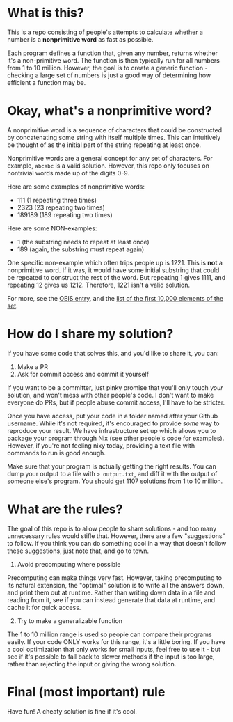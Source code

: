 # What is this?

This is a repo consisting of people's attempts to calculate whether a number is
a **nonprimitive word** as fast as possible.

Each program defines a function that, given any number, returns whether it's a
non-primitive word. The function is then typically run for all numbers from
1 to 10 million. However, the goal is to create a generic function - checking a
large set of numbers is just a good way of determining how efficient a function
may be.

# Okay, what's a nonprimitive word?

A nonprimitive word is a sequence of characters that could be constructed by
concatenating some string with itself multiple times. This can intuitively be
thought of as the initial part of the string repeating at least once.

Nonprimitive words are a general concept for any set of characters. For example,
`abcabc` is a valid solution. However, this repo only focuses on nontrivial
words made up of the digits 0-9.

Here are some examples of nonprimitive words:

- 111 (1 repeating three times)
- 2323 (23 repeating two times)
- 189189 (189 repeating two times)

Here are some NON-examples:

- 1 (the substring needs to repeat at least once)
- 189 (again, the substring must repeat again)

One specific non-example which often trips people up is 1221. This is **not** a
nonprimitive word. If it was, it would have some initial substring that could be
repeated to construct the rest of the word. But repeating 1 gives 1111, and
repeating 12 gives us 1212. Therefore, 1221 isn't a valid solution.

For more, see the [OEIS entry](https://oeis.org/A239019), and the [list of
the first 10,000 elements of the set](https://oeis.org/A239019/b239019.txt).

# How do I share my solution?

If you have some code that solves this, and you'd like to share it, you can:

1. Make a PR
1. Ask for commit access and commit it yourself

If you want to be a committer, just pinky promise that you'll only touch *your*
solution, and won't mess with other people's code. I don't want to make everyone
do PRs, but if people abuse commit access, I'll have to be stricter.

Once you have access, put your code in a folder named after your Github
username. While it's not required, it's encouraged to provide _some_ way to
reproduce your result. We have infrastructure set up which allows you to package
your program through Nix (see other people's code for examples). However, if
you're not feeling nixy today, providing a text file with commands to run is
good enough.

Make sure that your program is actually getting the right results. You can dump
your output to a file with `> output.txt`, and diff it with the output of
someone else's program. You should get 1107 solutions from 1 to 10 million.

# What are the rules?

The goal of this repo is to allow people to share solutions - and too many
unnecessary rules would stifle that. However, there are a few "suggestions" to
follow. If you think you can do something cool in a way that doesn't follow
these suggestions, just note that, and go to town.

1. Avoid precomputing where possible

Precomputing can make things very fast. However, taking precomputing to its
natural extension, the "optimal" solution is to write all the answers down, and
print them out at runtime. Rather than writing down data in a file and reading
from it, see if you can instead generate that data at runtime, and cache it for
quick access.

2. Try to make a generalizable function

The 1 to 10 million range is used so people can compare their programs easily.
If your code ONLY works for this range, it's a little boring. If you have a cool
optimization that only works for small inputs, feel free to use it - but see if
it's possible to fall back to slower methods if the input is too large, rather
than rejecting the input or giving the wrong solution.

# Final (most important) rule

Have fun! A cheaty solution is fine if it's cool.
